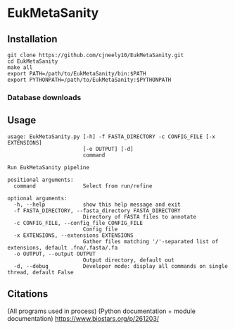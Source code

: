# EukMetaSanity

## Installation
```
git clone https://github.com/cjneely10/EukMetaSanity.git
cd EukMetaSanity
make all
export PATH=/path/to/EukMetaSanity/bin:$PATH
export PYTHONPATH=/path/to/EukMetaSanity:$PYTHONPATH
```

### Database downloads

## Usage
```
usage: EukMetaSanity.py [-h] -f FASTA_DIRECTORY -c CONFIG_FILE [-x EXTENSIONS]
                        [-o OUTPUT] [-d]
                        command

Run EukMetaSanity pipeline

positional arguments:
  command               Select from run/refine

optional arguments:
  -h, --help            show this help message and exit
  -f FASTA_DIRECTORY, --fasta_directory FASTA_DIRECTORY
                        Directory of FASTA files to annotate
  -c CONFIG_FILE, --config_file CONFIG_FILE
                        Config file
  -x EXTENSIONS, --extensions EXTENSIONS
                        Gather files matching '/'-separated list of extensions, default .fna/.fasta/.fa
  -o OUTPUT, --output OUTPUT
                        Output directory, default out
  -d, --debug           Developer mode: display all commands on single thread, default False
```

## Citations

(All programs used in process)
(Python documentation + module documentation)
https://www.biostars.org/p/261203/
